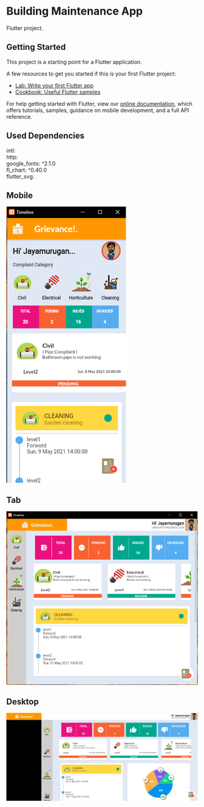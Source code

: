 # Building Maintenance App
Flutter project.

## Getting Started
This project is a starting point for a Flutter application.

A few resources to get you started if this is your first Flutter project:

- [Lab: Write your first Flutter app](https://flutter.dev/docs/get-started/codelab)
- [Cookbook: Useful Flutter samples](https://flutter.dev/docs/cookbook)

For help getting started with Flutter, view our
[online documentation](https://flutter.dev/docs), which offers tutorials,
samples, guidance on mobile development, and a full API reference.

## Used Dependencies<br>
  intl:<br>
  http:<br>
  google_fonts: ^2.1.0<br>
  fl_chart: ^0.40.0<br>
  flutter_svg:<br>
## Mobile
![alt text](https://raw.githubusercontent.com/JAYAMURUGANJ/building_maintenance/main/mobile.png)

## Tab
![alt text](https://raw.githubusercontent.com/JAYAMURUGANJ/building_maintenance/main/tab.png)
 
## Desktop
![alt text](https://raw.githubusercontent.com/JAYAMURUGANJ/building_maintenance/main/desktop.png)

